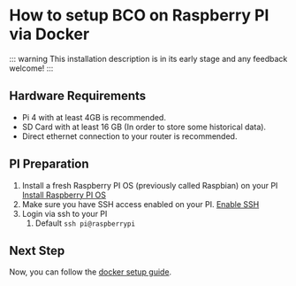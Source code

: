 ---
---
# How to setup BCO on Raspberry PI via Docker

::: warning
This installation description is in its early stage and any feedback welcome!
:::

## Hardware Requirements

* Pi 4 with at least 4GB is recommended.
* SD Card with at least 16 GB (In order to store some historical data).
* Direct ethernet connection to your router is recommended.
  
## PI Preparation
1. Install a fresh Raspberry PI OS (previously called Raspbian) on your PI [Install Raspberry PI OS](https://www.raspberrypi.org/downloads/)
2. Make sure you have SSH access enabled on your PI. [Enable SSH](https://www.raspberrypi.org/documentation/remote-access/ssh/)
3. Login via ssh to your PI
   1. Default ```ssh pi@raspberrypi```

## Next Step

Now, you can follow the [docker setup guide](/user/howto/setup-docker.md).
